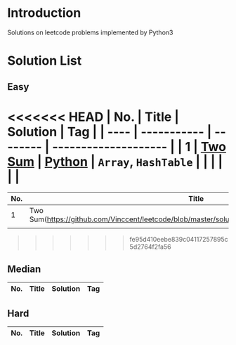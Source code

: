 # Introduction
Solutions on leetcode problems implemented by Python3

# Solution List
## Easy

<<<<<<< HEAD
| No.  | Title       | Solution | Tag                  |
| ---- | ----------- | -------- | -------------------- |
| 1    | [Two Sum](https://github.com/Vinccent/leetcode/blob/master/solution/001.%20Two%20Sum/Note.md) | [Python](https://github.com/Vinccent/leetcode/blob/master/solution/001.%20Two%20Sum/Solution.py)   | `Array`, `HashTable` |
|      |             |          |                      |
=======
| No.  | Title   | Solution | Tag                  |
| ---- | ------- | -------- | -------------------- |
| 1    | Two Sum(https://github.com/Vinccent/leetcode/blob/master/solution/001.%20Two%20Sum/Solution.py) | Python(https://github.com/Vinccent/leetcode/blob/master/solution/001.%20Two%20Sum/Note.md)   | `Array`, `HashTable` |
|      |         |          |                      |
>>>>>>> fe95d410eebe839c04117257895c5d2764f2fa56


## Median
| No.  | Title | Solution | Tag  |
| ---- | ----- | -------- | ---- |


## Hard
| No.  | Title | Solution | Tag  |
| ---- | ----- | -------- | ---- |
